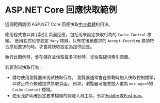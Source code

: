 # <a name="aspnet-core-response-caching-sample"></a>ASP.NET Core 回應快取範例

這個範例說明 ASP.NET Core 回應快取[中介軟體](https://docs.microsoft.com/aspnet/core/performance/caching/middleware)的用法。

應用程式會以其 [索引] 頁面回應，包括用來設定快取行為的 `Cache-Control` 標頭。 應用程式也會設定 `Vary` 標頭，只有在後續要求的 `Accept-Encoding` 標頭符合原始要求的時，才會將快取設定為提供回應。

執行此範例時，會在儲存並快取最多10秒時，從快取提供索引頁面。

若要測試快取行為：

* 請勿使用瀏覽器來測試快取行為。 瀏覽器通常會在重載時加入快取控制標頭，以防止中介軟體提供快取頁面。 例如，瀏覽器可能會加入值為 `max-age=0`的 `Cache-Control` 標頭。
* 使用允許明確設定要求標頭的開發人員工具，例如<a href="https://www.telerik.com/fiddler">Fiddler</a>或<a href="https://www.getpostman.com/">Postman</a>。
